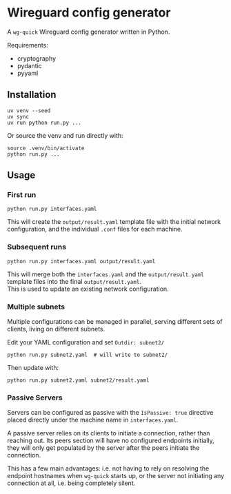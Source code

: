 # Wireguard config generator

A `wg-quick` Wireguard config generator written in Python.

Requirements:

* cryptography
* pydantic
* pyyaml

## Installation

    uv venv --seed
    uv sync
    uv run python run.py ...

Or source the venv and run directly with:

    source .venv/bin/activate
    python run.py ...

## Usage

### First run

    python run.py interfaces.yaml
  
This will create the `output/result.yaml` template file with the initial network 
configuration, and the individual `.conf` files for each machine.
  
### Subsequent runs

    python run.py interfaces.yaml output/result.yaml

This will merge both the `interfaces.yaml` and the `output/result.yaml` template files
into the final `output/result.yaml`.  
This is used to update an existing network configuration.

### Multiple subnets

Multiple configurations can be managed in parallel, serving different sets of clients,
living on different subnets.

Edit your YAML configuration and set `Outdir: subnet2/`

    python run.py subnet2.yaml  # will write to subnet2/

Then update with:

    python run.py subnet2.yaml subnet2/result.yaml

### Passive Servers

Servers can be configured as passive with the `IsPassive: true` directive 
placed directly under the machine name in `interfaces.yaml`.

A passive server relies on its clients to initiate a connection, rather than reaching out.
Its peers section will have no configured endpoints initially, they will only get populated by the server after the peers initiate the connection.

This has a few main advantages: i.e. not having to rely on resolving the endpoint
hostnames when `wg-quick` starts up, or the server not initiating any connection at all,
i.e. being completely silent.
